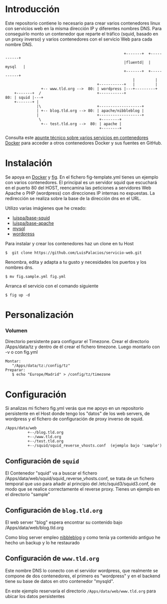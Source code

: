 # Introducción


Este repositorio contiene lo necesario para crear varios contenedores linux con servicios web en la misma dirección IP y diferentes nombres DNS. Para conseguirlo monto un contenedor que reparte el tráfico (squid, basado en un proxy inverso) y varios contenedores con el servicio Web para cada nombre DNS.

                                                         +-------+  +-----------+
                                                         |fluentd|  |   mysql   |
                                                         +-------+  +-----------+
                                                             |         |
                                             +-----------+   |         |
                    +-- www.tld.org -->  80: | wordpress |---+---------+
        +-------+  /                         +-----------+            
    80: | squid |---+                                                      
        +-------+ |
                  |\                         +-------------------+     
                  | +-- blog.tld.org --> 80: | apache/nibbleblog |     
                  |                          +-------------------+     
                   \                          +--------+
                    +-- test.tld.org -->  80: | apache |
                                              +--------+


Consulta este [apunte técnico sobre varios servicios en contenedores Docker](http://www.luispa.com/?p=172) para acceder a otros contenedores Docker y sus fuentes en GitHub.


# Instalación

Se apoya en [Docker](https://www.docker.com/) y [fig](http://www.fig.sh/index.html). En el fichero fig-template.yml tienes un ejemplo con varios contenedores. El principal es un servidor squid que escuchará en el puerto 80 del HOST, reencamina las peticiones a servidores Web Apache o PHP (wordpress) con direcciones IP internas no expuestas. La redirección se realiza sobre la base de la dirección dns en el URL.

Utilizo varias imágienes que he creado: 

* [luispa/base-squid](https://registry.hub.docker.com/u/luispa/base-squid/)
* [luispa/base-apache](https://registry.hub.docker.com/u/luispa/base-apache/)
* [mysql](https://registry.hub.docker.com/_/mysql/)
* [wordpress](https://registry.hub.docker.com/_/wordpress/)


Para instalar y crear los contenedores haz un clone en tu Host

    $  git clone https://github.com/LuisPalacios/servicio-web.git

Renombra, edita y adapta a tu gusto y necesidades los puertos y los nombres dns. 

    $ mv fig.sample.yml fig.yml

Arranca el servicio con el comando siguiente

    $ fig up -d
    

# Personalización

### Volumen


Directorio persistente para configurar el Timezone. Crear el directorio /Apps/data/tz y dentro de él crear el fichero timezone. Luego montarlo con -v o con fig.yml

    Montar:
       "/Apps/data/tz:/config/tz"  
    Preparar: 
       $ echo "Europe/Madrid" > /config/tz/timezone


# Configuración

Si analizas mi fichero fig.yml verás que me apoyo en un repositorio persistente en el Host donde tengo los "datos" de los web servers, de wordpress y el fichero de configuración de proxy inverso de squid.

    /Apps/data/web
              +--/blog.tld.org
              +--/www.tld.org  
              +--/test.tld.org
              +--/squid/squid_reverse_vhosts.conf  (ejemplo bajo 'sample')


## Configuración de ```squid```

El Contenedor "squid" va a buscar el fichero /Apps/data/web/squid/squid_reverse_vhosts.conf, se trata de un fichero temporal que uso para añadir al principio del /etc/squid3/squid3.conf, de modo que se realice correctamente el reverse proxy. Tienes un ejemplo en el directorio "sample"


## Configuración de ```blog.tld.org```

El web server "blog" espera encontrar su contenido bajo /Apps/data/web/blog.tld.org

Como blog server empleo [nibbleblog](http://www.nibbleblog.com/) y como tenía ya contenido antiguo he hecho un backup y lo he restaurado


## Configuración de ```www.tld.org```

Este nombre DNS lo conecto con el servidor wordpress, que realmente se compone de dos contenedores, el primero es "wordpress" y en el backend tiene su base de datos en otro contenedor "mysqld".

En este ejemplo reservaría el directorio ```/Apps/data/web/www.tld.org``` para ubicar los datos persistentes 
